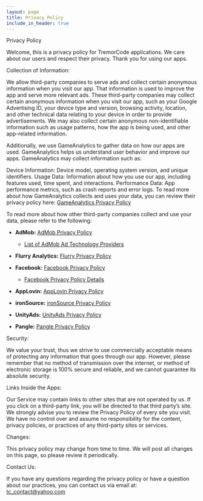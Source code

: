 ```yaml
---
layout: page
title: Privacy Policy
include_in_header: true
---
```


Privacy Policy

Welcome, this is a privacy policy for TremorCode applications. We care about our users and respect their privacy. Thank you for using our apps.

Collection of Information:

We allow third-party companies to serve ads and collect certain anonymous information when you visit our app. That information is used to improve the app and serve more relevant ads. These third-party companies may collect certain anonymous information when you visit our app, such as your Google Advertising ID, your device type and version, browsing activity, location, and other technical data relating to your device in order to provide advertisements. We may also collect certain anonymous non-identifiable information such as usage patterns, how the app is being used, and other app-related information.

Additionally, we use GameAnalytics to gather data on how our apps are used. GameAnalytics helps us understand user behavior and improve our apps. GameAnalytics may collect information such as:

Device Information: Device model, operating system version, and unique identifiers.
Usage Data: Information about how you use our app, including features used, time spent, and interactions.
Performance Data: App performance metrics, such as crash reports and error logs.
To read more about how GameAnalytics collects and uses your data, you can review their privacy policy here: [GameAnalytics Privacy Policy](https://gameanalytics.com/privacy/)

To read more about how other third-party companies collect and use your data, please refer to the following:

- **AdMob:** [AdMob Privacy Policy](https://www.google.com/intl/en/policies/privacy/partners/)
  - [List of AdMob Ad Technology Providers](https://support.google.com/admob/answer/9012903?hl=en-GB)

- **Flurry Analytics:** [Flurry Privacy Policy](https://developer.yahoo.com/policies/)

- **Facebook:** [Facebook Privacy Policy](https://www.facebook.com/about/privacy)  
  - [Facebook Privacy Policy Details](https://www.facebook.com/privacy/policy)

- **AppLovin:** [AppLovin Privacy Policy](https://www.applovin.com/privacy/)

- **ironSource:** [ironSource Privacy Policy](https://developers.is.com/ironsource-mobile/air/ironsource-mobile-privacy-policy/)

- **UnityAds:** [UnityAds Privacy Policy](https://unity3d.com/legal/privacy-policy)

- **Pangle:** [Pangle Privacy Policy](https://www.pangleglobal.com/privacy/enduser-en)

Security:

We value your trust, thus we strive to use commercially acceptable means of protecting any information that goes through our app. However, please remember that no method of transmission over the internet, or method of electronic storage is 100% secure and reliable, and we cannot guarantee its absolute security.

Links Inside the Apps:

Our Service may contain links to other sites that are not operated by us. If you click on a third-party link, you will be directed to that third party’s site. We strongly advise you to review the Privacy Policy of every site you visit. We have no control over and assume no responsibility for the content, privacy policies, or practices of any third-party sites or services.

Changes:

This privacy policy may change from time to time. We will post all changes on this page, so please review it periodically.

Contact Us:

If you have any questions regarding the privacy policy or have a question about our practices, you can contact us via email at: tc_contact@yahoo.com
